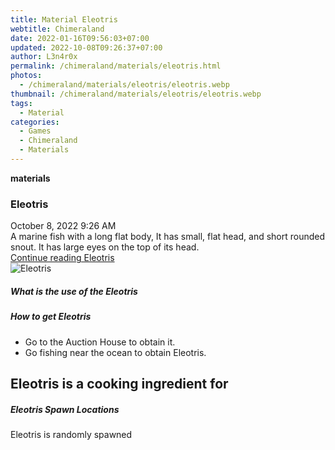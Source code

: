 ```yaml
---
title: Material Eleotris
webtitle: Chimeraland
date: 2022-01-16T09:56:03+07:00
updated: 2022-10-08T09:26:37+07:00
author: L3n4r0x
permalink: /chimeraland/materials/eleotris.html
photos:
  - /chimeraland/materials/eleotris/eleotris.webp
thumbnail: /chimeraland/materials/eleotris/eleotris.webp
tags:
  - Material
categories:
  - Games
  - Chimeraland
  - Materials
---
```


<section id="bootstrap-wrapper">
  <link
    rel="stylesheet"
    href="https://cdn.statically.io/gh/dimaslanjaka/Web-Manajemen/40ac3225/css/bootstrap-4.5-wrapper.css"
  />
  <div
    class="row g-0 border rounded overflow-hidden flex-md-row mb-4 shadow-sm position-relative"
  >
    <div class="col p-4 d-flex flex-column position-static">
      <strong class="d-inline-block mb-2 text-success">materials</strong>
      <h3 class="mb-0">Eleotris</h3>
      <div class="mb-1 text-muted">October 8, 2022 9:26 AM</div>
      <div class="mb-2 border p-1">
        A marine fish with a long flat body, It has small, flat head, and short
        rounded snout. It has large eyes on the top of its head.
      </div>
      <a href="#" class="stretched-link d-none">Continue reading Eleotris</a>
    </div>
    <div class="col-auto d-none d-lg-block">
      <img src="/chimeraland/materials/eleotris/eleotris.webp" alt="Eleotris" />
    </div>
  </div>
  <div class="row">
    <div class="col-lg-6 col-12 mb-2">
      <div class="card">
        <div class="card-body">
          <h5 class="card-title">What is the use of the Eleotris</h5>
          <div class="card-text"><ul></ul></div>
        </div>
      </div>
    </div>
    <div class="col-lg-6 col-12 mb-2">
      <div class="card">
        <div class="card-body">
          <h5 class="card-title">How to get Eleotris</h5>
          <div class="card-text">
            <ul>
              <li>Go to the Auction House to obtain it.</li>
              <li>Go fishing near the ocean to obtain Eleotris.</li>
            </ul>
          </div>
        </div>
      </div>
    </div>
    <div class="col-lg-6 col-12 mb-2">
      <h2 id="cookable">Eleotris is a cooking ingredient for</h2>
    </div>
    <div class="col-12 mb-2">
      <h5>Eleotris Spawn Locations</h5>
      <p>Eleotris is randomly spawned</p>
    </div>
  </div>
</section>